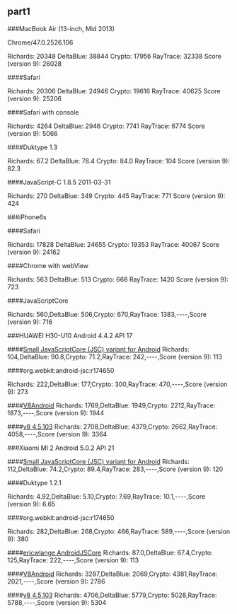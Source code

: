 

part1
------------

###MacBook Air (13-inch, Mid 2013)

Chrome/47.0.2526.106

Richards: 20348
DeltaBlue: 38844
Crypto: 17956
RayTrace: 32338
Score (version 9): 26028

####Safari

Richards: 20306
DeltaBlue: 24946
Crypto: 19616
RayTrace: 40625
Score (version 9): 25206

####Safari with console

Richards: 4264
DeltaBlue: 2946
Crypto: 7741
RayTrace: 6774
Score (version 9): 5066

####Duktype 1.3

Richards: 67.2
DeltaBlue: 78.4
Crypto: 84.0
RayTrace: 104
Score (version 9): 82.3

####JavaScript-C 1.8.5 2011-03-31

Richards: 270
DeltaBlue: 349
Crypto: 445
RayTrace: 771
Score (version 9): 424


###iPhone6s

####Safari

Richards: 17828
DeltaBlue: 24655
Crypto: 19353
RayTrace: 40067
Score (version 9): 24162

####Chrome with webView

Richards: 563
DeltaBlue: 513
Crypto: 668
RayTrace: 1420
Score (version 9): 723

####JavaScriptCore

Richards: 560,DeltaBlue: 506,Crypto: 670,RayTrace: 1383,----,Score (version 9): 716


###HUAWEI H30-U10 Android 4.4.2 API 17

####[Small JavaScriptCore (JSC) variant for Android](https://github.com/eddieh/android-jsc)
Richards: 104,DeltaBlue: 90.8,Crypto: 71.2,RayTrace: 242,----,Score (version 9): 113

####org.webkit:android-jsc:r174650

Richards: 222,DeltaBlue: 177,Crypto: 300,RayTrace: 470,----,Score (version 9): 273

####[V8Android](https://github.com/crossle/V8Android)
Richards: 1769,DeltaBlue: 1949,Crypto: 2212,RayTrace: 1873,----,Score (version 9): 1944

####[v8 4.5.103](https://github.com/NativeScript/android-runtime)
Richards: 2708,DeltaBlue: 4379,Crypto: 2662,RayTrace: 4058,----,Score (version 9): 3364

###Xiaomi MI 2 Android 5.0.2 API 21

####[Small JavaScriptCore (JSC) variant for Android](https://github.com/eddieh/android-jsc)
Richards: 112,DeltaBlue: 74.2,Crypto: 89.4,RayTrace: 283,----,Score (version 9): 120

####Duktype 1.2.1

Richards: 4.92,DeltaBlue: 5.10,Crypto: 7.69,RayTrace: 10.1,----,Score (version 9): 6.65

####org.webkit:android-jsc:r174650

Richards: 282,DeltaBlue: 268,Crypto: 466,RayTrace: 589,----,Score (version 9): 380


####[ericwlange AndroidJSCore](https://github.com/ericwlange/AndroidJSCore)
Richards: 87.0,DeltaBlue: 67.4,Crypto: 125,RayTrace: 222,----,Score (version 9): 113

####[V8Android](https://github.com/crossle/V8Android)
Richards: 3287,DeltaBlue: 2069,Crypto: 4381,RayTrace: 2021,----,Score (version 9): 2786

####[v8 4.5.103](https://github.com/NativeScript/android-runtime)
Richards: 4706,DeltaBlue: 5779,Crypto: 5028,RayTrace: 5788,----,Score (version 9): 5304



